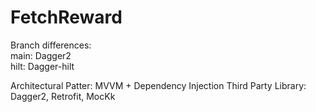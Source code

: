# FetchReward
Branch differences: <br>
main: Dagger2<br>
hilt: Dagger-hilt

Architectural Patter: MVVM + Dependency Injection
Third Party Library: Dagger2, Retrofit, MocKk
